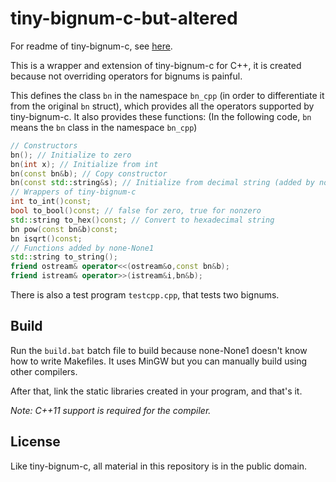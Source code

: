 # tiny-bignum-c-but-altered
For readme of tiny-bignum-c, see [here](https://github.com/kokke/tiny-bignum-c).

This is a wrapper and extension of tiny-bignum-c for C++, it is created because not overriding operators for bignums is painful.

This defines the class `bn` in the namespace `bn_cpp` (in order to differentiate it from the original `bn` struct), which provides all the operators supported by tiny-bignum-c. It also provides these functions: (In the following code, `bn` means the `bn` class in the namespace `bn_cpp`)
```cpp
// Constructors
bn(); // Initialize to zero
bn(int x); // Initialize from int
bn(const bn&b); // Copy constructor
bn(const std::string&s); // Initialize from decimal string (added by none-None1)
// Wrappers of tiny-bignum-c
int to_int()const;
bool to_bool()const; // false for zero, true for nonzero
std::string to_hex()const; // Convert to hexadecimal string
bn pow(const bn&b)const;
bn isqrt()const;
// Functions added by none-None1
std::string to_string();
friend ostream& operator<<(ostream&o,const bn&b);
friend istream& operator>>(istream&i,bn&b);
```
There is also a test program `testcpp.cpp`, that tests two bignums.

## Build
Run the `build.bat` batch file to build because none-None1 doesn't know how to write Makefiles. It uses MinGW but you can manually build using other compilers.

After that, link the static libraries created in your program, and that's it.

*Note: C++11 support is required for the compiler.*
## License
Like tiny-bignum-c, all material in this repository is in the public domain.

